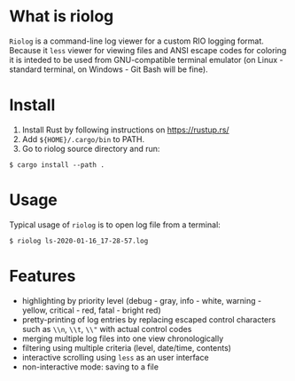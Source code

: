 # What is riolog
`Riolog` is a command-line log viewer for a custom RIO logging format. Because it `less` viewer for viewing files and ANSI escape codes for coloring it is inteded to be used from GNU-compatible terminal emulator (on Linux - standard terminal, on Windows - Git Bash will be fine).

# Install
1. Install Rust by following instructions on https://rustup.rs/
2. Add `${HOME}/.cargo/bin` to PATH.
3. Go to riolog source directory and run:
```
$ cargo install --path .
```

# Usage
Typical usage of `riolog` is to open log file from a terminal:
```
$ riolog ls-2020-01-16_17-28-57.log
```

# Features
* highlighting by priority level (debug - gray, info - white, warning - yellow, critical - red, fatal - bright red)
* pretty-printing of log entries by replacing escaped control characters such as `\\n`, `\\t`, `\\"` with actual control codes
* merging multiple log files into one view chronologically
* filtering using multiple criteria (level, date/time, contents)
* interactive scrolling using `less` as an user interface
* non-interactive mode: saving to a file

